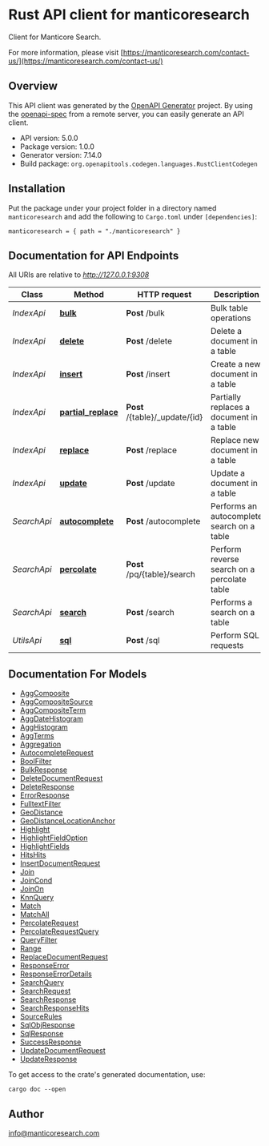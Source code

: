 # Rust API client for manticoresearch

Сlient for Manticore Search.


For more information, please visit [https://manticoresearch.com/contact-us/](https://manticoresearch.com/contact-us/)

## Overview

This API client was generated by the [OpenAPI Generator](https://openapi-generator.tech) project.  By using the [openapi-spec](https://openapis.org) from a remote server, you can easily generate an API client.

- API version: 5.0.0
- Package version: 1.0.0
- Generator version: 7.14.0
- Build package: `org.openapitools.codegen.languages.RustClientCodegen`

## Installation

Put the package under your project folder in a directory named `manticoresearch` and add the following to `Cargo.toml` under `[dependencies]`:

```
manticoresearch = { path = "./manticoresearch" }
```

## Documentation for API Endpoints

All URIs are relative to *http://127.0.0.1:9308*

Class | Method | HTTP request | Description
------------ | ------------- | ------------- | -------------
*IndexApi* | [**bulk**](docs/IndexApi.md#bulk) | **Post** /bulk | Bulk table operations
*IndexApi* | [**delete**](docs/IndexApi.md#delete) | **Post** /delete | Delete a document in a table
*IndexApi* | [**insert**](docs/IndexApi.md#insert) | **Post** /insert | Create a new document in a table
*IndexApi* | [**partial_replace**](docs/IndexApi.md#partial_replace) | **Post** /{table}/_update/{id} | Partially replaces a document in a table
*IndexApi* | [**replace**](docs/IndexApi.md#replace) | **Post** /replace | Replace new document in a table
*IndexApi* | [**update**](docs/IndexApi.md#update) | **Post** /update | Update a document in a table
*SearchApi* | [**autocomplete**](docs/SearchApi.md#autocomplete) | **Post** /autocomplete | Performs an autocomplete search on a table
*SearchApi* | [**percolate**](docs/SearchApi.md#percolate) | **Post** /pq/{table}/search | Perform reverse search on a percolate table
*SearchApi* | [**search**](docs/SearchApi.md#search) | **Post** /search | Performs a search on a table
*UtilsApi* | [**sql**](docs/UtilsApi.md#sql) | **Post** /sql | Perform SQL requests


## Documentation For Models

 - [AggComposite](docs/AggComposite.md)
 - [AggCompositeSource](docs/AggCompositeSource.md)
 - [AggCompositeTerm](docs/AggCompositeTerm.md)
 - [AggDateHistogram](docs/AggDateHistogram.md)
 - [AggHistogram](docs/AggHistogram.md)
 - [AggTerms](docs/AggTerms.md)
 - [Aggregation](docs/Aggregation.md)
 - [AutocompleteRequest](docs/AutocompleteRequest.md)
 - [BoolFilter](docs/BoolFilter.md)
 - [BulkResponse](docs/BulkResponse.md)
 - [DeleteDocumentRequest](docs/DeleteDocumentRequest.md)
 - [DeleteResponse](docs/DeleteResponse.md)
 - [ErrorResponse](docs/ErrorResponse.md)
 - [FulltextFilter](docs/FulltextFilter.md)
 - [GeoDistance](docs/GeoDistance.md)
 - [GeoDistanceLocationAnchor](docs/GeoDistanceLocationAnchor.md)
 - [Highlight](docs/Highlight.md)
 - [HighlightFieldOption](docs/HighlightFieldOption.md)
 - [HighlightFields](docs/HighlightFields.md)
 - [HitsHits](docs/HitsHits.md)
 - [InsertDocumentRequest](docs/InsertDocumentRequest.md)
 - [Join](docs/Join.md)
 - [JoinCond](docs/JoinCond.md)
 - [JoinOn](docs/JoinOn.md)
 - [KnnQuery](docs/KnnQuery.md)
 - [Match](docs/Match.md)
 - [MatchAll](docs/MatchAll.md)
 - [PercolateRequest](docs/PercolateRequest.md)
 - [PercolateRequestQuery](docs/PercolateRequestQuery.md)
 - [QueryFilter](docs/QueryFilter.md)
 - [Range](docs/Range.md)
 - [ReplaceDocumentRequest](docs/ReplaceDocumentRequest.md)
 - [ResponseError](docs/ResponseError.md)
 - [ResponseErrorDetails](docs/ResponseErrorDetails.md)
 - [SearchQuery](docs/SearchQuery.md)
 - [SearchRequest](docs/SearchRequest.md)
 - [SearchResponse](docs/SearchResponse.md)
 - [SearchResponseHits](docs/SearchResponseHits.md)
 - [SourceRules](docs/SourceRules.md)
 - [SqlObjResponse](docs/SqlObjResponse.md)
 - [SqlResponse](docs/SqlResponse.md)
 - [SuccessResponse](docs/SuccessResponse.md)
 - [UpdateDocumentRequest](docs/UpdateDocumentRequest.md)
 - [UpdateResponse](docs/UpdateResponse.md)


To get access to the crate's generated documentation, use:

```
cargo doc --open
```

## Author

info@manticoresearch.com

